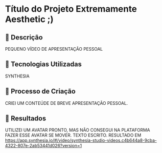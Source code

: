 # Título do Projeto Extremamente Aesthetic ;)

## 📒 Descrição
PEQUENO VÍDEO DE APRESENTAÇÃO PESSOAL

## 🤖 Tecnologias Utilizadas
SYNTHESIA
## 🧐 Processo de Criação
CRIEI UM CONTEÚDE DE BREVE APRESENTAÇÃO PESSOAL.

## 🚀 Resultados
UTILIZEI UM AVATAR PRONTO, MAS NÃO CONSEGUI NA PLATAFORMA FAZER ESSE AVATAR SE MOVER. TEXTO ESCRITO. RESULTADO EM https://app.synthesia.io/#/video/synthesia-studio-videos.c4b644a8-9cba-4322-807e-2ab53441d026?version=1
